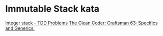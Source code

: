 # Immutable Stack kata

[Integer stack - TDD Problems](https://sites.google.com/site/tddproblems/all-problems-1/Integer-stack)
[The Clean Coder: Craftsman 63: Specifics and Generics.](http://thecleancoder.blogspot.ca/2010/11/craftsman-63-specifics-and-generics.html)
